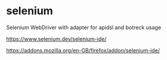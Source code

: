 # selenium
Selenium WebDriver with adapter for apidsl and botreck usage


https://www.selenium.dev/selenium-ide/


https://addons.mozilla.org/en-GB/firefox/addon/selenium-ide/

